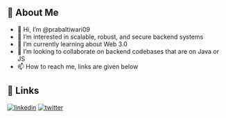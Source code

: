 
## 🚀 About Me
- 👋 Hi, I’m @prabaltiwari09
- 👀 I’m interested in scalable, robust, and secure backend systems
- 🌱 I’m currently learning about Web 3.0
- 💞️ I’m looking to collaborate on backend codebases that are on Java or JS
- 📫 How to reach me, links are given below
## 🔗 Links
[![linkedin](https://img.shields.io/badge/linkedin-0A66C2?style=for-the-badge&logo=linkedin&logoColor=white)](https://www.linkedin.com/in/prabaltiwari/)
[![twitter](https://img.shields.io/badge/twitter-1DA1F2?style=for-the-badge&logo=twitter&logoColor=white)](https://twitter.com/prabaltiwarii)

<!---
prabaltiwari09/prabaltiwari09 is a ✨ special ✨ repository because its `README.md` (this file) appears on your GitHub profile.
You can click the Preview link to take a look at your changes.
--->
